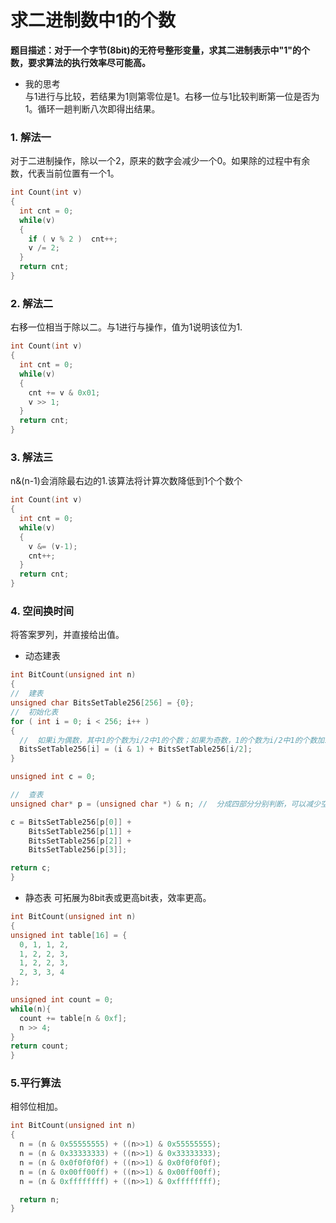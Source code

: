 # 求二进制数中1的个数
**题目描述：对于一个字节(8bit)的无符号整形变量，求其二进制表示中"1"的个数，要求算法的执行效率尽可能高。**

 - 我的思考  
  与1进行与比较，若结果为1则第零位是1。右移一位与1比较判断第一位是否为1。循环一趟判断八次即得出结果。

### 1. 解法一
对于二进制操作，除以一个2，原来的数字会减少一个0。如果除的过程中有余数，代表当前位置有一个1。
```c++
int Count(int v)
{
  int cnt = 0;
  while(v)
  {
    if ( v % 2 )  cnt++;
    v /= 2;
  }
  return cnt;
}
```

### 2. 解法二
右移一位相当于除以二。与1进行与操作，值为1说明该位为1.
```c++
int Count(int v)
{
  int cnt = 0;
  while(v)
  {
    cnt += v & 0x01;
    v >> 1;
  }
  return cnt;
}
```

### 3. 解法三
n&(n-1)会消除最右边的1.该算法将计算次数降低到1个个数个
```c++
int Count(int v)
{
  int cnt = 0;
  while(v)
  {
    v &= (v-1);
    cnt++;
  }
  return cnt;
}
```

### 4. 空间换时间
将答案罗列，并直接给出值。
  - 动态建表
  ```c++
int BitCount(unsigned int n)
{
  //  建表
  unsigned char BitsSetTable256[256] = {0};
  //  初始化表
  for ( int i = 0; i < 256; i++ )
  {
    //  如果i为偶数，其中1的个数为i/2中1的个数；如果为奇数，1的个数为i/2中1的个数加1
    BitsSetTable256[i] = (i & 1) + BitsSetTable256[i/2];
  }

  unsigned int c = 0;

  //  查表
  unsigned char* p = (unsigned char *) & n; //  分成四部分分别判断，可以减少空间的使用，数组开到256就可以

  c = BitsSetTable256[p[0]] + 
      BitsSetTable256[p[1]] +
      BitsSetTable256[p[2]] +
      BitsSetTable256[p[3]];

  return c;
}
  ```
  - 静态表
  可拓展为8bit表或更高bit表，效率更高。
  ```c++
int BitCount(unsigned int n)
{
  unsigned int table[16] = {
    0, 1, 1, 2,
    1, 2, 2, 3,
    1, 2, 2, 3,
    2, 3, 3, 4
  };

  unsigned int count = 0;
  while(n){
    count += table[n & 0xf];
    n >> 4;
  }
  return count;
}
  ```
### 5.平行算法
相邻位相加。
```c++
int BitCount(unsigned int n)
{
  n = (n & 0x55555555) + ((n>>1) & 0x55555555);
  n = (n & 0x33333333) + ((n>>1) & 0x33333333);
  n = (n & 0x0f0f0f0f) + ((n>>1) & 0x0f0f0f0f);
  n = (n & 0x00ff00ff) + ((n>>1) & 0x00ff00ff);
  n = (n & 0xffffffff) + ((n>>1) & 0xffffffff);

  return n;
}
```

